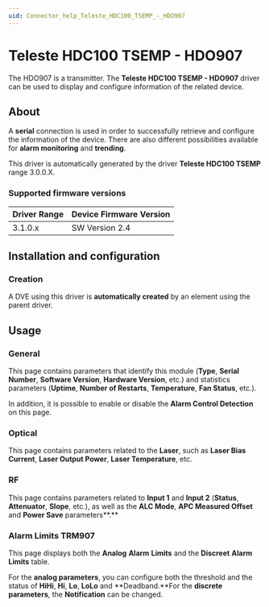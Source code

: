 ```yaml
---
uid: Connector_help_Teleste_HDC100_TSEMP_-_HDO907
---
```


# Teleste HDC100 TSEMP - HDO907

The HDO907 is a transmitter. The **Teleste HDC100 TSEMP - HDO907** driver can be used to display and configure information of the related device.

## About

A **serial** connection is used in order to successfully retrieve and configure the information of the device. There are also different possibilities available for **alarm monitoring** and **trending**.

This driver is automatically generated by the driver **Teleste HDC100 TSEMP** range 3.0.0.X.

### Supported firmware versions

| **Driver Range** | **Device Firmware Version** |
|------------------|-----------------------------|
| 3.1.0.x          | SW Version 2.4              |

## Installation and configuration

### Creation

A DVE using this driver is **automatically created** by an element using the parent driver.

## Usage

### General

This page contains parameters that identify this module (**Type**, **Serial Number**, **Software Version**, **Hardware Version**, etc.) and statistics parameters (**Uptime**, **Number of Restarts**, **Temperature**, **Fan Status**, etc.).

In addition, it is possible to enable or disable the **Alarm Control Detection** on this page.

### Optical

This page contains parameters related to the **Laser**, such as **Laser Bias Current**, **Laser Output Power**, **Laser Temperature**, etc.

### RF

This page contains parameters related to **Input 1** and **Input 2** (**Status**, **Attenuator**, **Slope**, etc.), as well as the **ALC Mode**, **APC Measured Offset** and **Power Save** parameters**.**

### Alarm Limits TRM907

This page displays both the **Analog** **Alarm** **Limits** and the **Discreet** **Alarm** **Limits** table.

For the **analog parameters**, you can configure both the threshold and the status of **HiHi**, **Hi**, **Lo**, **LoLo** and **Deadband.**For the **discrete parameters**, the **Notification** can be changed.
